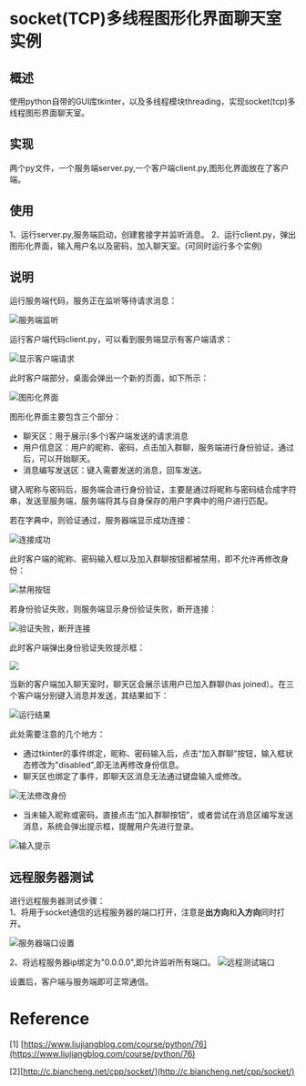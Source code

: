 


# socket(TCP)多线程图形化界面聊天室实例

## 概述
使用python自带的GUI库tkinter，以及多线程模块threading，实现socket(tcp)多线程图形界面聊天室。


## 实现

两个py文件，一个服务端server.py,一个客户端client.py,图形化界面放在了客户端。

## 使用

1、运行server.py,服务端启动，创建套接字并监听消息。
2、运行client.py，弹出图形化界面，输入用户名以及密码，加入聊天室。(可同时运行多个实例)

## 说明

运行服务端代码，服务正在监听等待请求消息：

![服务端监听](E:\Program\socket_chat_room\socket-image\1.png)


运行客户端代码client.py，可以看到服务端显示有客户端请求：

![显示客户端请求](E:\Program\socket_chat_room\socket-image\3.png)

此时客户端部分，桌面会弹出一个新的页面，如下所示：

![图形化界面](E:\Program\socket_chat_room\socket-image\2.png)

图形化界面主要包含三个部分：

*   聊天区：用于展示(多个)客户端发送的请求消息
*   用户信息区：用户的昵称、密码，点击加入群聊，服务端进行身份验证，通过后，可以开始聊天。
*   消息编写发送区：键入需要发送的消息，回车发送。

键入昵称与密码后，服务端会进行身份验证，主要是通过将昵称与密码结合成字符串，发送至服务端，服务端将其与自身保存的用户字典中的用户进行匹配。

若在字典中，则验证通过，服务器端显示成功连接：

![连接成功](E:\Program\socket_chat_room\socket-image\4.png)

此时客户端的昵称、密码输入框以及加入群聊按钮都被禁用，即不允许再修改身份：

![禁用按钮](E:\Program\socket_chat_room\socket-image\5.png)

若身份验证失败，则服务端显示身份验证失败，断开连接：

![验证失败，断开连接](E:\Program\socket_chat_room\socket-image\6.png)

此时客户端弹出身份验证失败提示框：

![](E:\Program\socket_chat_room\socket-image\7.png)

当新的客户端加入聊天室时，聊天区会展示该用户已加入群聊(has joined）。在三个客户端分别键入消息并发送，其结果如下：

![运行结果](E:\Program\socket_chat_room\socket-image\8.png)

此处需要注意的几个地方：

*   通过tkinter的事件绑定，昵称、密码输入后，点击“加入群聊”按钮，输入框状态修改为"disabled",即无法再修改身份信息。
*   聊天区也绑定了事件<KeyPress>，即聊天区消息无法通过键盘输入或修改。

![无法修改身份](E:\Program\socket_chat_room\socket-image\9.png)

*   当未输入昵称或密码，直接点击“加入群聊按钮”，或者尝试在消息区编写发送消息，系统会弹出提示框，提醒用户先进行登录。

![输入提示](E:\Program\socket_chat_room\socket-image\10.png)

## 远程服务器测试

进行远程服务器测试步骤：        
1、将用于socket通信的远程服务器的端口打开，注意是**出方向**和**入方向**同时打开。

![服务器端口设置](E:\Program\socket_chat_room\socket-image\11.png)

2、将远程服务器ip绑定为"0.0.0.0",即允许监听所有端口。
![远程测试端口](E:/Program/socket_chat_room/socket-image/12.png)

设置后，客户端与服务端即可正常通信。

# Reference

[1] [https://www.liujiangblog.com/course/python/76](https://www.liujiangblog.com/course/python/76)

[2][http://c.biancheng.net/cpp/socket/](http://c.biancheng.net/cpp/socket/)